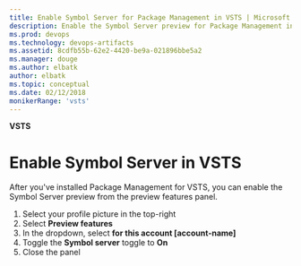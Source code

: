 ```yaml
---
title: Enable Symbol Server for Package Management in VSTS | Microsoft Docs
description: Enable the Symbol Server preview for Package Management in Visual Studio Team Services
ms.prod: devops
ms.technology: devops-artifacts
ms.assetid: 8cdfb55b-62e2-4420-be9a-021896bbe5a2
ms.manager: douge
ms.author: elbatk
author: elbatk
ms.topic: conceptual
ms.date: 02/12/2018
monikerRange: 'vsts'
---
```



**VSTS**

# Enable Symbol Server in VSTS

After you've installed Package Management for VSTS, you can enable the Symbol Server preview from the preview features panel.

1. Select your profile picture in the top-right
1. Select **Preview features**
1. In the dropdown, select **for this account [account-name]**
1. Toggle the **Symbol server** toggle to **On**
1. Close the panel
